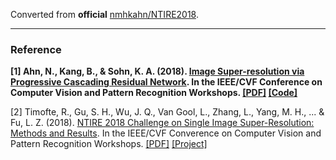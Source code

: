 Converted from **official** [nmhkahn/NTIRE2018](https://github.com/nmhkahn/NTIRE2018/tree/add39be80efefcb2d24122afcbeafaebc3b3cbe8).

---

### Reference
**[1] Ahn, N., Kang, B., & Sohn, K. A. (2018). [Image Super-resolution via Progressive Cascading Residual Network](https://ieeexplore.ieee.org/document/8575275). In the IEEE/CVF Conference on Computer Vision and Pattern Recognition Workshops. [[PDF]](http://openaccess.thecvf.com/content_cvpr_2018_workshops/papers/w13/Ahn_Image_Super-Resolution_via_CVPR_2018_paper.pdf) [[Code]](https://github.com/nmhkahn/NTIRE2018)**

[2] Timofte, R., Gu, S. H., Wu, J. Q., Van Gool, L., Zhang, L., Yang, M. H., ... & Fu, L. Z. (2018). [NTIRE 2018 Challenge on Single Image Super-Resolution: Methods and Results](https://ieeexplore.ieee.org/document/8575282/). In the IEEE/CVF Converence on Computer Vision and Pattern Recognition Workshops. [[PDF]](http://people.ee.ethz.ch/~timofter/publications/NTIRE2018_SR_report_CVPRW-2018.pdf) [[Project]](http://www.vision.ee.ethz.ch/ntire18/#challenge)
